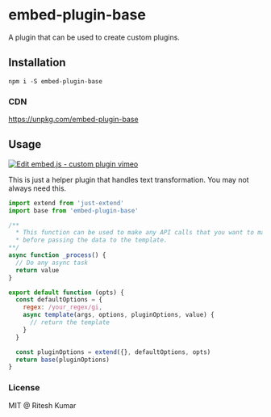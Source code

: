 # embed-plugin-base

A plugin that can be used to create custom plugins.

## Installation
```
npm i -S embed-plugin-base
```

### CDN

https://unpkg.com/embed-plugin-base

## Usage

[![Edit embed.js - custom plugin vimeo](https://codesandbox.io/static/img/play-codesandbox.svg)](https://codesandbox.io/s/wm8lgyq1X)

This is just a helper plugin that handles text transformation. You may not always need this.

```js
import extend from 'just-extend'
import base from 'embed-plugin-base'

/**
  * This function can be used to make any API calls that you want to make  
  * before passing the data to the template.
**/
async function _process() {
  // Do any async task
  return value
}

export default function (opts) {
  const defaultOptions = {
    regex: /your_regex/gi,
    async template(args, options, pluginOptions, value) {
      // return the template
    }
  }

  const pluginOptions = extend({}, defaultOptions, opts)
  return base(pluginOptions)
}
```

### License
MIT @ Ritesh Kumar
